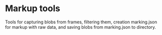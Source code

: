 # Markup tools

Tools for capturing blobs from frames, filtering them, creation marking.json for markup with raw data, and saving blobs from marking.json to directory.